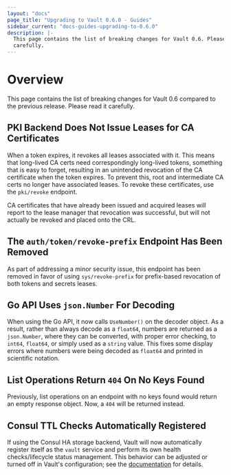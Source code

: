 ```yaml
---
layout: "docs"
page_title: "Upgrading to Vault 0.6.0 - Guides"
sidebar_current: "docs-guides-upgrading-to-0.6.0"
description: |-
  This page contains the list of breaking changes for Vault 0.6. Please read it
  carefully.
---
```


# Overview

This page contains the list of breaking changes for Vault 0.6 compared to the
previous release. Please read it carefully.

## PKI Backend Does Not Issue Leases for CA Certificates

When a token expires, it revokes all leases associated with it. This means that
long-lived CA certs need correspondingly long-lived tokens, something that is
easy to forget, resulting in an unintended revocation of the CA certificate
when the token expires. To prevent this, root and intermediate CA certs no
longer have associated leases. To revoke these certificates, use the
`pki/revoke` endpoint.

CA certificates that have already been issued and acquired leases will report
to the lease manager that revocation was successful, but will not actually be
revoked and placed onto the CRL.

## The `auth/token/revoke-prefix` Endpoint Has Been Removed

As part of addressing a minor security issue, this endpoint has been removed in
favor of using `sys/revoke-prefix` for prefix-based revocation of both tokens
and secrets leases.

## Go API Uses `json.Number` For Decoding

When using the Go API, it now calls `UseNumber()` on the decoder object. As a
result, rather than always decode as a `float64`, numbers are returned as a
`json.Number`, where they can be converted, with proper error checking, to
`int64`, `float64`, or simply used as a `string` value. This fixes some display
errors where numbers were being decoded as `float64` and printed in scientific
notation.

## List Operations Return `404` On No Keys Found

Previously, list operations on an endpoint with no keys found would return an
empty response object. Now, a `404` will be returned instead.

## Consul TTL Checks Automatically Registered

If using the Consul HA storage backend, Vault will now automatically register
itself as the `vault` service and perform its own health checks/lifecycle
status management. This behavior can be adjusted or turned off in Vault's
configuration; see the
[documentation](/docs/configuration/index.html#check_timeout)
for details.

